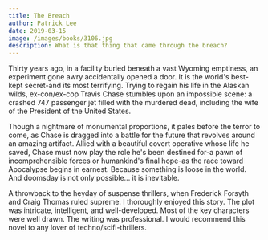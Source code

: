 ```yaml
---
title: The Breach
author: Patrick Lee
date: 2019-03-15
image: /images/books/3106.jpg
description: What is that thing that came through the breach?
---
```


Thirty years ago, in a facility buried beneath a vast Wyoming emptiness, an experiment gone awry accidentally opened a door. It is the world's best-kept secret-and its most terrifying. Trying to regain his life in the Alaskan wilds, ex-con/ex-cop Travis Chase stumbles upon an impossible scene: a crashed 747 passenger jet filled with the murdered dead, including the wife of the President of the United States.

Though a nightmare of monumental proportions, it pales before the terror to come, as Chase is dragged into a battle for the future that revolves around an amazing artifact. Allied with a beautiful covert operative whose life he saved, Chase must now play the role he's been destined for-a pawn of incomprehensible forces or humankind's final hope-as the race toward Apocalypse begins in earnest. Because something is loose in the world. And doomsday is not only possible... it is inevitable.

A throwback to the heyday of suspense thrillers, when Frederick Forsyth and Craig Thomas ruled supreme. I thoroughly enjoyed this story. The plot was intricate, intelligent, and well-developed. Most of the key characters were well drawn. The writing was professional. I would recommend this novel to any lover of techno/scifi-thrillers.
